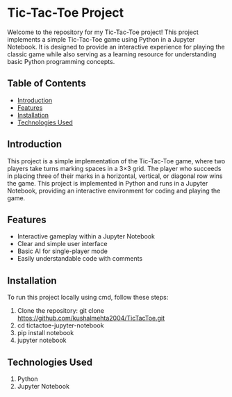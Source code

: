 # Tic-Tac-Toe Project

Welcome to the repository for my Tic-Tac-Toe project! This project implements a simple Tic-Tac-Toe game using Python in a Jupyter Notebook. It is designed to provide an interactive experience for playing the classic game while also serving as a learning resource for understanding basic Python programming concepts.

## Table of Contents

- [Introduction](#introduction)
- [Features](#features)
- [Installation](#installation)
- [Technologies Used](#technologies-used)

## Introduction

This project is a simple implementation of the Tic-Tac-Toe game, where two players take turns marking spaces in a 3×3 grid. The player who succeeds in placing three of their marks in a horizontal, vertical, or diagonal row wins the game. This project is implemented in Python and runs in a Jupyter Notebook, providing an interactive environment for coding and playing the game.

## Features

- Interactive gameplay within a Jupyter Notebook
- Clear and simple user interface
- Basic AI for single-player mode 
- Easily understandable code with comments


## Installation

To run this project locally using cmd, follow these steps:

1. Clone the repository:
   git clone https://github.com/kushalmehta2004/TicTacToe.git
2. cd tictactoe-jupyter-notebook
3. pip install notebook
4. jupyter notebook

## Technologies Used
1. Python
2. Jupyter Notebook
